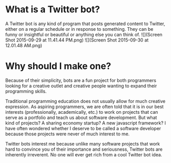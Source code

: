 # What is a Twitter bot?
A Twitter bot is any kind of program that posts generated content to Twitter, either on a regular schedule or in response to something. They can be funny or insightful or beautiful or anything else you can think of.
![](Screen Shot 2015-09-29 at 11.41.44 PM.png)
![](Screen Shot 2015-09-30 at 12.01.48 AM.png)
# Why should I make one?
Because of their simplicity, bots are a fun project for both programmers looking for a creative outlet and creative people wanting to expand their programming skills.

Traditional programming education does not usually allow for much creative expression. As aspiring programmers, we are often told that it is in our best interests (professionally, academically, etc.) to work on projects that can serve as a portfolio and teach us about software development. But what kind of projects? A sharing economy startup? A new javascript framework? I have often wondered whether I deserve to be called a software developer because those projects were never of much interest to me.

Twitter bots interest me because unlike many software projects that work hard to convince you of their importance and seriousness, Twitter bots are inherently irreverent. No one will ever get rich from a cool Twitter bot idea.